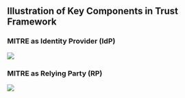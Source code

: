 ## Illustration of Key Components in Trust Framework  ##

### MITRE as Identity Provider (IdP)

![](http://i.imgur.com/7s9dWif.png)
   
### MITRE as Relying Party (RP)   


![](http://i.imgur.com/fZDJkQD.png)